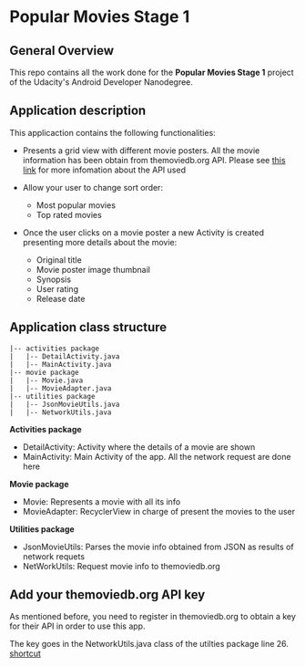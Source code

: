 # Popular Movies Stage 1

## General Overview

This repo contains all the work done for the **Popular Movies Stage 1** project of the Udacity's Android Developer Nanodegree.

## Application description

This applicaction contains the following functionalities:

* Presents a grid view with different movie posters. All the movie information has been obtain from themoviedb.org API. Please see [this link](https://www.themoviedb.org/documentation/api)   for more infomation about the API used

* Allow your user to change sort order:
	* Most popular movies
	* Top rated movies
	
* Once the user clicks on a movie poster a new Activity is created presenting more details about the movie:
	* Original title
	* Movie poster image thumbnail
	* Synopsis
	* User rating
	* Release date
	
## Application class structure

    |-- activities package
    |   |-- DetailActivity.java
    |   |-- MainActivity.java
    |-- movie package
    |   |-- Movie.java
    |   |-- MovieAdapter.java
    |-- utilities package
    |   |-- JsonMovieUtils.java
    |   |-- NetworkUtils.java
    

**Activities package**

* DetailActivity: Activity where the details of a movie are shown
* MainActivity: Main Activity of the app. All the network request are done here

**Movie package**

* Movie: Represents a movie with all its info
* MovieAdapter: RecyclerView in charge of present the movies to the user

**Utilities package**

* JsonMovieUtils: Parses the movie info obtained from JSON as results of network requets
* NetWorkUtils: Request movie info to themoviedb.org
   
## Add your themoviedb.org API key

As mentioned before, you need to register in themoviedb.org to obtain a key for their API in order to use this app.

The key goes in the NetworkUtils.java class of the utilties package line 26. [shortcut](https://github.com/acasadoquijada/popularmovies-stage/blob/master/app/src/main/java/com/example/popularmoviesstage1/utilities/NetworkUtils.java#L26)
